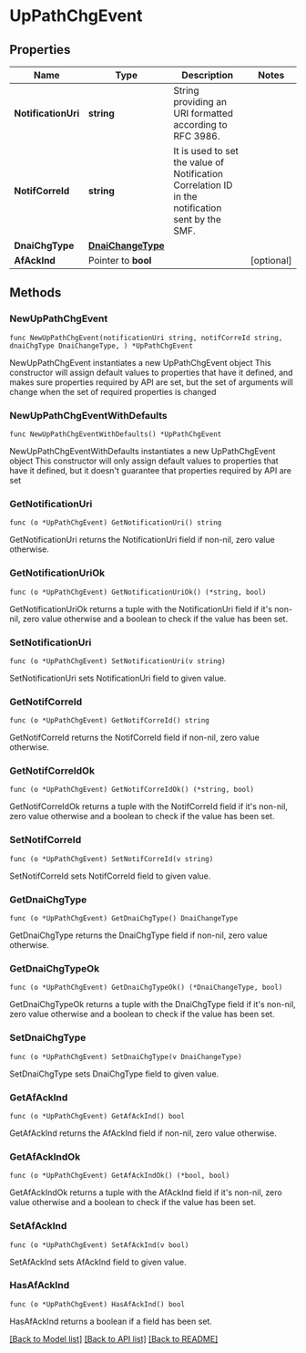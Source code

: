 # UpPathChgEvent

## Properties

Name | Type | Description | Notes
------------ | ------------- | ------------- | -------------
**NotificationUri** | **string** | String providing an URI formatted according to RFC 3986. | 
**NotifCorreId** | **string** | It is used to set the value of Notification Correlation ID in the notification sent by the SMF. | 
**DnaiChgType** | [**DnaiChangeType**](DnaiChangeType.md) |  | 
**AfAckInd** | Pointer to **bool** |  | [optional] 

## Methods

### NewUpPathChgEvent

`func NewUpPathChgEvent(notificationUri string, notifCorreId string, dnaiChgType DnaiChangeType, ) *UpPathChgEvent`

NewUpPathChgEvent instantiates a new UpPathChgEvent object
This constructor will assign default values to properties that have it defined,
and makes sure properties required by API are set, but the set of arguments
will change when the set of required properties is changed

### NewUpPathChgEventWithDefaults

`func NewUpPathChgEventWithDefaults() *UpPathChgEvent`

NewUpPathChgEventWithDefaults instantiates a new UpPathChgEvent object
This constructor will only assign default values to properties that have it defined,
but it doesn't guarantee that properties required by API are set

### GetNotificationUri

`func (o *UpPathChgEvent) GetNotificationUri() string`

GetNotificationUri returns the NotificationUri field if non-nil, zero value otherwise.

### GetNotificationUriOk

`func (o *UpPathChgEvent) GetNotificationUriOk() (*string, bool)`

GetNotificationUriOk returns a tuple with the NotificationUri field if it's non-nil, zero value otherwise
and a boolean to check if the value has been set.

### SetNotificationUri

`func (o *UpPathChgEvent) SetNotificationUri(v string)`

SetNotificationUri sets NotificationUri field to given value.


### GetNotifCorreId

`func (o *UpPathChgEvent) GetNotifCorreId() string`

GetNotifCorreId returns the NotifCorreId field if non-nil, zero value otherwise.

### GetNotifCorreIdOk

`func (o *UpPathChgEvent) GetNotifCorreIdOk() (*string, bool)`

GetNotifCorreIdOk returns a tuple with the NotifCorreId field if it's non-nil, zero value otherwise
and a boolean to check if the value has been set.

### SetNotifCorreId

`func (o *UpPathChgEvent) SetNotifCorreId(v string)`

SetNotifCorreId sets NotifCorreId field to given value.


### GetDnaiChgType

`func (o *UpPathChgEvent) GetDnaiChgType() DnaiChangeType`

GetDnaiChgType returns the DnaiChgType field if non-nil, zero value otherwise.

### GetDnaiChgTypeOk

`func (o *UpPathChgEvent) GetDnaiChgTypeOk() (*DnaiChangeType, bool)`

GetDnaiChgTypeOk returns a tuple with the DnaiChgType field if it's non-nil, zero value otherwise
and a boolean to check if the value has been set.

### SetDnaiChgType

`func (o *UpPathChgEvent) SetDnaiChgType(v DnaiChangeType)`

SetDnaiChgType sets DnaiChgType field to given value.


### GetAfAckInd

`func (o *UpPathChgEvent) GetAfAckInd() bool`

GetAfAckInd returns the AfAckInd field if non-nil, zero value otherwise.

### GetAfAckIndOk

`func (o *UpPathChgEvent) GetAfAckIndOk() (*bool, bool)`

GetAfAckIndOk returns a tuple with the AfAckInd field if it's non-nil, zero value otherwise
and a boolean to check if the value has been set.

### SetAfAckInd

`func (o *UpPathChgEvent) SetAfAckInd(v bool)`

SetAfAckInd sets AfAckInd field to given value.

### HasAfAckInd

`func (o *UpPathChgEvent) HasAfAckInd() bool`

HasAfAckInd returns a boolean if a field has been set.


[[Back to Model list]](../README.md#documentation-for-models) [[Back to API list]](../README.md#documentation-for-api-endpoints) [[Back to README]](../README.md)


